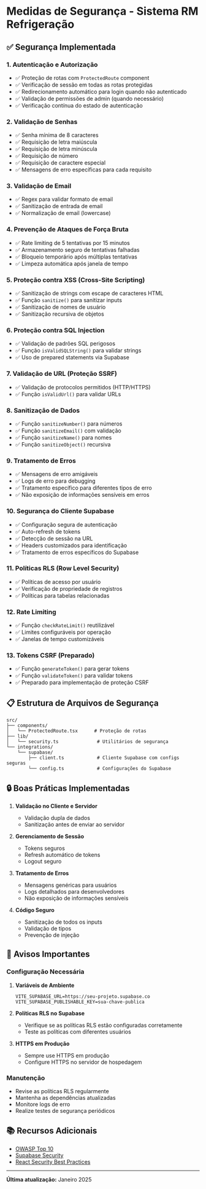 # Medidas de Segurança - Sistema RM Refrigeração

## ✅ Segurança Implementada

### 1. **Autenticação e Autorização**
- ✅ Proteção de rotas com `ProtectedRoute` component
- ✅ Verificação de sessão em todas as rotas protegidas
- ✅ Redirecionamento automático para login quando não autenticado
- ✅ Validação de permissões de admin (quando necessário)
- ✅ Verificação contínua do estado de autenticação

### 2. **Validação de Senhas**
- ✅ Senha mínima de 8 caracteres
- ✅ Requisição de letra maiúscula
- ✅ Requisição de letra minúscula
- ✅ Requisição de número
- ✅ Requisição de caractere especial
- ✅ Mensagens de erro específicas para cada requisito

### 3. **Validação de Email**
- ✅ Regex para validar formato de email
- ✅ Sanitização de entrada de email
- ✅ Normalização de email (lowercase)

### 4. **Prevenção de Ataques de Força Bruta**
- ✅ Rate limiting de 5 tentativas por 15 minutos
- ✅ Armazenamento seguro de tentativas falhadas
- ✅ Bloqueio temporário após múltiplas tentativas
- ✅ Limpeza automática após janela de tempo

### 5. **Proteção contra XSS (Cross-Site Scripting)**
- ✅ Sanitização de strings com escape de caracteres HTML
- ✅ Função `sanitize()` para sanitizar inputs
- ✅ Sanitização de nomes de usuário
- ✅ Sanitização recursiva de objetos

### 6. **Proteção contra SQL Injection**
- ✅ Validação de padrões SQL perigosos
- ✅ Função `isValidSQLString()` para validar strings
- ✅ Uso de prepared statements via Supabase

### 7. **Validação de URL (Proteção SSRF)**
- ✅ Validação de protocolos permitidos (HTTP/HTTPS)
- ✅ Função `isValidUrl()` para validar URLs

### 8. **Sanitização de Dados**
- ✅ Função `sanitizeNumber()` para números
- ✅ Função `sanitizeEmail()` com validação
- ✅ Função `sanitizeName()` para nomes
- ✅ Função `sanitizeObject()` recursiva

### 9. **Tratamento de Erros**
- ✅ Mensagens de erro amigáveis
- ✅ Logs de erro para debugging
- ✅ Tratamento específico para diferentes tipos de erro
- ✅ Não exposição de informações sensíveis em erros

### 10. **Segurança do Cliente Supabase**
- ✅ Configuração segura de autenticação
- ✅ Auto-refresh de tokens
- ✅ Detecção de sessão na URL
- ✅ Headers customizados para identificação
- ✅ Tratamento de erros específicos do Supabase

### 11. **Políticas RLS (Row Level Security)**
- ✅ Políticas de acesso por usuário
- ✅ Verificação de propriedade de registros
- ✅ Políticas para tabelas relacionadas

### 12. **Rate Limiting**
- ✅ Função `checkRateLimit()` reutilizável
- ✅ Limites configuráveis por operação
- ✅ Janelas de tempo customizáveis

### 13. **Tokens CSRF (Preparado)**
- ✅ Função `generateToken()` para gerar tokens
- ✅ Função `validateToken()` para validar tokens
- ✅ Preparado para implementação de proteção CSRF

## 📋 Estrutura de Arquivos de Segurança

```
src/
├── components/
│   └── ProtectedRoute.tsx      # Proteção de rotas
├── lib/
│   └── security.ts              # Utilitários de segurança
└── integrations/
    └── supabase/
        ├── client.ts            # Cliente Supabase com configs seguras
        └── config.ts            # Configurações do Supabase
```

## 🔒 Boas Práticas Implementadas

1. **Validação no Cliente e Servidor**
   - Validação dupla de dados
   - Sanitização antes de enviar ao servidor

2. **Gerenciamento de Sessão**
   - Tokens seguros
   - Refresh automático de tokens
   - Logout seguro

3. **Tratamento de Erros**
   - Mensagens genéricas para usuários
   - Logs detalhados para desenvolvedores
   - Não exposição de informações sensíveis

4. **Código Seguro**
   - Sanitização de todos os inputs
   - Validação de tipos
   - Prevenção de injeção

## 🚨 Avisos Importantes

### Configuração Necessária

1. **Variáveis de Ambiente**
   ```env
   VITE_SUPABASE_URL=https://seu-projeto.supabase.co
   VITE_SUPABASE_PUBLISHABLE_KEY=sua-chave-publica
   ```

2. **Políticas RLS no Supabase**
   - Verifique se as políticas RLS estão configuradas corretamente
   - Teste as políticas com diferentes usuários

3. **HTTPS em Produção**
   - Sempre use HTTPS em produção
   - Configure HTTPS no servidor de hospedagem

### Manutenção

- Revise as políticas RLS regularmente
- Mantenha as dependências atualizadas
- Monitore logs de erro
- Realize testes de segurança periódicos

## 📚 Recursos Adicionais

- [OWASP Top 10](https://owasp.org/www-project-top-ten/)
- [Supabase Security](https://supabase.com/docs/guides/platform/security)
- [React Security Best Practices](https://reactjs.org/docs/security.html)

---

**Última atualização:** Janeiro 2025
